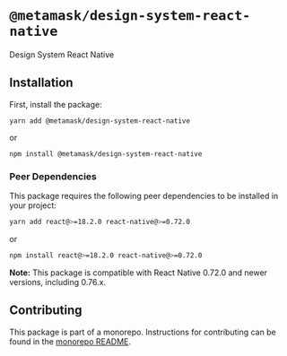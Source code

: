 # `@metamask/design-system-react-native`

Design System React Native

## Installation

First, install the package:

`yarn add @metamask/design-system-react-native`

or

`npm install @metamask/design-system-react-native`

### Peer Dependencies

This package requires the following peer dependencies to be installed in your project:

```bash
yarn add react@>=18.2.0 react-native@>=0.72.0
```

or

```bash
npm install react@>=18.2.0 react-native@>=0.72.0
```

**Note:** This package is compatible with React Native 0.72.0 and newer versions, including 0.76.x.

## Contributing

This package is part of a monorepo. Instructions for contributing can be found in the [monorepo README](https://github.com/MetaMask/metamask-design-system#readme).
